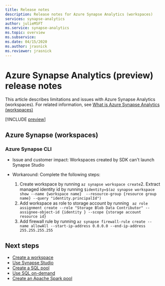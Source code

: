 ```yaml
---
title: Release notes
description: Release notes for Azure Synapse Analytics (workspaces) 
services: synapse-analytics
author: julieMSFT
ms.service: synapse-analytics
ms.topic: overview
ms.subservice:
ms.date: 04/15/2020
ms.author: jrasnick
ms.reviewer: jrasnick
---
```


# Azure Synapse Analytics (preview) release notes

This article describes limitations and issues with Azure Synapse Analytics (workspaces). For related information, see [What is Azure Synapse Analytics (workspaces)](overview-what-is.md)

[!INCLUDE [preview](includes/note-preview.md)]

## Azure Synapse (workspaces) 

### Azure Synapse CLI

- Issue and customer impact: Workspaces created by SDK can't launch Synapse Studio

- Workaround: Complete the following steps: 
  1.    Create workspace by running `az synapse workspace create`2.    Extract managed identity id by running `$identity=$(az synapse workspace show --name {workspace name}  --resource-group {resource group name} --query "identity.principalId")`
  3.    Add workspace as role to storage account by running ` az role assignment create --role "Storage Blob Data Contributor" --assignee-object-id {identity } --scope {storage account resource id}`
  4.    Add firewall rule by running ` az synapse firewall-rule create --name allowAll --start-ip-address 0.0.0.0 --end-ip-address 255.255.255.255 `

## Next steps

* [Create a workspace](quickstart-create-workspace.md)
* [Use Synapse Studio](quickstart-synapse-studio.md)
* [Create a SQL pool](quickstart-create-sql-pool.md)
* [Use SQL on-demand](quickstart-sql-on-demand.md)
* [Create an Apache Spark pool](quickstart-create-apache-spark-pool.md)